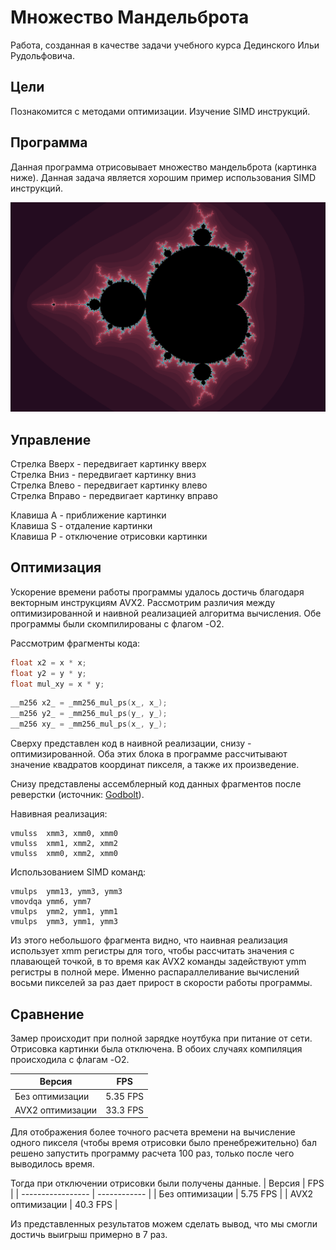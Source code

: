 # Множество Мандельброта
Работа, созданная в качестве задачи учебного курса Дединского Ильи Рудольфовича.




## Цели
Познакомится с методами оптимизации. Изучение SIMD инструкций.




## Программа
Данная программа отрисовывает множество мандельброта (картинка ниже). Данная задача является хорошим пример использования SIMD инструкций.


![mandelbrot](temp/mandelbrot.png)


## Управление


Стрелка Вверх  - передвигает картинку вверх     \
Стрелка Вниз   - передвигает картинку вниз      \
Стрелка Влево  - передвигает картинку влево     \
Стрелка Вправо - передвигает картинку вправо  




Клавиша A - приближение картинки                \
Клавиша S - отдаление картинки                  \
Клавиша P - отключение отрисовки картинки     


## Оптимизация


Ускорение времени работы программы удалось достичь благодаря векторным инструкциям AVX2. Рассмотрим различия между оптимизированной и наивной реализацией алгоритма вычисления. Обе программы были скомпилированы с флагом -O2.


Рассмотрим фрагменты кода:


``` C
float x2 = x * x;
float y2 = y * y;
float mul_xy = x * y;
```


``` C
__m256 x2_ = _mm256_mul_ps(x_, x_);
__m256 y2_ = _mm256_mul_ps(y_, y_);
__m256 xy_ = _mm256_mul_ps(x_, y_);
```


Сверху представлен код в наивной реализации, снизу - оптимизированной.
Оба этих блока в программе рассчитывают значение квадратов координат пикселя, а также их произведение.


Снизу представлены ассемблерный код данных фрагментов после реверстки (источник: [Godbolt](https://godbolt.org/)).

Навивная реализация:
```
vmulss  xmm3, xmm0, xmm0
vmulss  xmm1, xmm2, xmm2
vmulss  xmm0, xmm2, xmm0
```

Использованием SIMD команд:
```
vmulps  ymm13, ymm3, ymm3
vmovdqa ymm6, ymm7
vmulps  ymm2, ymm1, ymm1
vmulps  ymm3, ymm1, ymm3
```


Из этого небольшого фрагмента видно, что наивная реализация использует xmm регистры для того, чтобы рассчитать значения с плавающей точкой, в то время как AVX2 команды задействуют ymm регистры в полной мере. Именно распараллеливание вычислений восьми пикселей за раз дает прирост в скорости работы программы.


## Сравнение


Замер происходит при полной зарядке ноутбука при питание от сети.
Отрисовка картинки была отключена.
В обоих случаях компиляция происходила с флагам -O2.




| Версия            |    FPS       |
| ----------------- | ------------ |
| Без  оптимизации  | 5.35 FPS     |
| AVX2 оптимизации  | 33.3 FPS     |




Для отображения более точного расчета времени на вычисление одного пикселя (чтобы время отрисовки было пренебрежительно) бал решено запустить программу расчета 100 раз, только после чего выводилось время.




Тогда при отключении отрисовки были получены данные.
| Версия            |    FPS       |
| ----------------- | ------------ |
| Без  оптимизации  | 5.75 FPS     |
| AVX2 оптимизации  | 40.3 FPS     |


Из представленных результатов можем сделать вывод, что мы смогли достичь выигрыш примерно в 7 раз.









